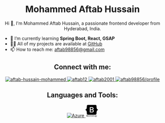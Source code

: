 <h1 align="center">Mohammed Aftab Hussain</h1>

<p align="center">Hi 👋, I'm Mohammed Aftab Hussain, a passionate frontend developer from Hyderabad, India.</p>

<ul>
  <li>🌱 I’m currently learning <strong>Spring Boot, React, GSAP</strong></li>
  <li>👨‍💻 All of my projects are available at <a href="https://github.com/aftab2001?tab=repositories">GitHub</a></li>
  <li>📫 How to reach me: <a href="mailto:aftab98856@gmail.com">aftab98856@gmail.com</a></li>
</ul>

<h2 align="center">Connect with me:</h2>

<p align="center">
  <a href="https://linkedin.com/in/aftab-hussain-mohammed" target="_blank">
    <img src="https://raw.githubusercontent.com/rahuldkjain/github-profile-readme-generator/master/src/images/icons/Social/linked-in-alt.svg" alt="aftab-hussain-mohammed" height="30" width="40" />
  </a>
  <a href="https://www.codechef.com/users/aftab12" target="_blank">
    <img src="https://cdn.jsdelivr.net/npm/simple-icons@3.1.0/icons/codechef.svg" alt="aftab12" height="30" width="40" />
  </a>
  <a href="https://www.leetcode.com/aftab2001" target="_blank">
    <img src="https://raw.githubusercontent.com/rahuldkjain/github-profile-readme-generator/master/src/images/icons/Social/leet-code.svg" alt="aftab2001" height="30" width="40" />
  </a>
  <a href="https://auth.geeksforgeeks.org/user/aftab98856/profile" target="_blank">
    <img src="https://raw.githubusercontent.com/rahuldkjain/github-profile-readme-generator/master/src/images/icons/Social/geeks-for-geeks.svg" alt="aftab98856/profile" height="30" width="40" />
  </a>
</p>

<h2 align="center">Languages and Tools:</h2>

<p align="center">
  <a href="https://azure.microsoft.com/en-in/" target="_blank" rel="noreferrer">
    <img src="https://www.vectorlogo.zone/logos/microsoft_azure/microsoft_azure-icon.svg" alt="Azure" width="40" height="40"/>
  </a>
  <a href="https://getbootstrap.com" target="_blank" rel="noreferrer">
    <img src="https://raw.githubusercontent.com/devicons/devicon/master/icons/bootstrap/bootstrap-plain-wordmark.svg" alt="Bootstrap" width="40" height="40"/>
  </a>
  <!-- Add more tools as needed -->
</p>
